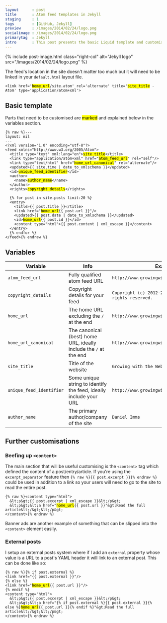 ```yaml
---
layout      : post
title       : Atom feed templates in Jekyll
staging     : 1
tags        : [GitHub, Jekyll]
preview     : /images/2014/02/24/logo.png
socialimage : /images/2014/02/24/logo.png
primarytag  : Jekyll
intro       : This post presents the basic Liquid template and customisations I use for my <a href="http://jekyllrb.com/">Jekyll</a> blog's Atom feed.
---
```


{% include post-image.html class="right-col" alt="Jekyll logo" src="/images/2014/02/24/logo.png" %}

The feed's location in the site doesn't matter too much but it will need to be linked in your `default.html` layout file.

<div class="clear"><!----></div>

<!--prettify lang=xml-->
<pre><code>&lt;link href='<mark>home_url</mark>/site.atom' rel='alternate' title='<mark>site_title</mark> - Atom' type='application/atom+xml'&gt;</code></pre>



## Basic template

Parts that need to be customised are <mark>marked</mark> and explained below in the variables section.

<!--prettify lang=xml-->
<pre><code>{% raw %}---
layout: nil
---
&lt;?xml version="1.0" encoding="utf-8"?&gt;
&lt;feed xmlns="http://www.w3.org/2005/Atom"&gt;
  &lt;title type="text" xml:lang="en"&gt;<mark>site_title</mark>&lt;/title&gt;
  &lt;link type="application/atom+xml" href="<mark>atom_feed_url</mark>" rel="self"/&gt;
  &lt;link type="text/html" href="<mark>home_url_canonical</mark>" rel="alternate"/&gt;
  &lt;updated&gt;{{ site.time | date_to_xmlschema }}&lt;/updated&gt;
  &lt;id&gt;<mark>unique_feed_identifier</mark>&lt;/id&gt;
  &lt;author&gt;
    &lt;name&gt;<mark>author_name</mark>&lt;/name&gt;
  &lt;/author&gt;
  &lt;rights&gt;<mark>copyright_details</mark>&lt;/rights&gt;

  {% for post in site.posts limit:20 %}
  &lt;entry&gt;
    &lt;title&gt;{{ post.title }}&lt;/title&gt;
    &lt;link href="<mark>home_url</mark>{{ post.url }}"/&gt;
    &lt;updated&gt;{{ post.date | date_to_xmlschema }}&lt;/updated&gt;
    &lt;id&gt;<mark>home_url</mark>{{ post.id }}&lt;/id&gt;
    &lt;content type="html"&gt;{{ post.content | xml_escape }}&lt;/content&gt;
  &lt;/entry&gt;
  {% endfor %}
&lt;/feed&gt;{% endraw %}</code></pre>



## Variables

| Variable                 | Info                                                              | Example
|--------------------------|-------------------------------------------------------------------|--------
| `atom_feed_url`          | Fully qualified atom feed URL                                     | `http://www.growingwiththeweb.com/site.atom`
| `copyright_details`      | Copyright details for your feed                                   | `Copyright (c) 2012-2014, Daniel Imms; all rights reserved.`
| `home_url`               | The home URL excluding the `/` at the end                         | `http://www.growingwiththeweb.com`
| `home_url_canonical`     | The canonical (best) home URL, ideally include the `/` at the end | `http://www.growingwiththeweb.com/`
| `site_title`             | Title of the website                                              | `Growing with the Web`
| `unique_feed_identifier` | Some unique string to identify the feed, ideally include your URL | `http://www.growingwiththeweb.com/all_feed`
| `author_name`            | The primary author/company of the site                            | `Daniel Imms`



## Further customisations

### Beefing up `<content>`

The main section that will be useful customising is the `<content>` tag which defined the content of a post/entry/article. If you're using the `excerpt_separator` feature then `{% raw %}{{ post.excerpt }}{% endraw %}` could be used in addition to a link so your users will need to go to the site to read the entire post.

<!--prettify lang=xml-->
<pre><code>{% raw %}&lt;content type="html"&gt;
  &amp;lt;p&amp;gt;{{ post.excerpt | xml_escape }}&amp;lt;/p&amp;gt;
  &amp;lt;p&amp;gt;&amp;lt;a href="<mark>home_url</mark>{{ post.url }}"&amp;gt;Read the full article&amp;lt;/&amp;gt;&amp;lt;/p&amp;gt;
&lt;/content&gt;{% endraw %}</code></pre>

Banner ads are another example of something that can be slipped into the `<content>` element easily.

### External posts

I setup an external posts system where if I add an `external` property whose value is a URL to a post's YAML header it will link to an external post. This can be done like so:

<!--prettify lang=xml-->
<pre><code>{% raw %}{% if post.external %}
&lt;link href="{{ post.external }}"/&gt;
{% else %}
&lt;link href="<mark>home_url</mark>{{ post.url }}"/&gt;
{% endif %}
&lt;content type="html"&gt;
  &amp;lt;p&amp;gt;{{ post.excerpt | xml_escape }}&amp;lt;/p&amp;gt;
  &amp;lt;p&amp;gt;&amp;lt;a href="{% if post.external %}{{ post.external }}{% else %}<mark>home_url</mark>{{ post.url }}{% endif %}"&amp;gt;Read the full article&amp;lt;/&amp;gt;&amp;lt;/p&amp;gt;
&lt;/content&gt;{% endraw %}</code></pre>